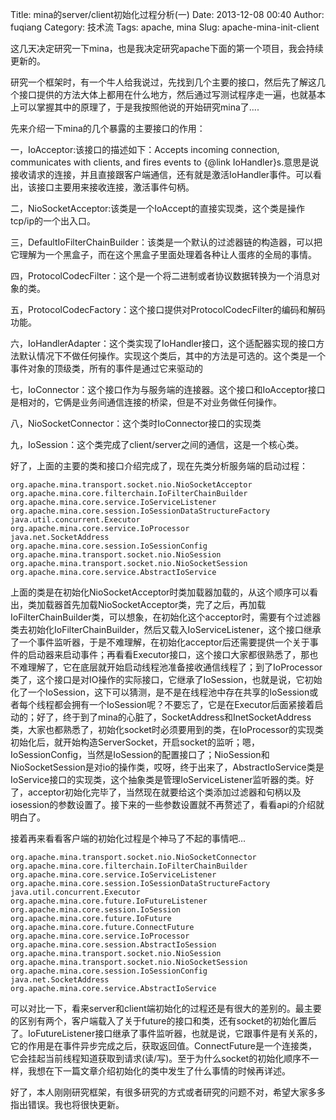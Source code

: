 Title: mina的server/client初始化过程分析(一)
Date: 2013-12-08 00:40
Author: fuqiang
Category: 技术流
Tags: apache, mina
Slug: apache-mina-init-client

这几天决定研究一下mina，也是我决定研究apache下面的第一个项目，我会持续更新的。

研究一个框架时，有一个牛人给我说过，先找到几个主要的接口，然后先了解这几个接口提供的方法大体上都用在什么地方，然后通过写测试程序走一遍，也就基本上可以掌握其中的原理了，于是我按照他说的开始研究mina了....

先来介绍一下mina的几个暴露的主要接口的作用：

一，IoAcceptor:该接口的描述如下：Accepts incoming connection, communicates
with clients, and fires events to {@link
IoHandler}s.意思是说接收请求的连接，并且直接跟客户端通信，还有就是激活IoHandler事件。可以看出，该接口主要用来接收连接，激活事件句柄。

二，NioSocketAcceptor:该类是一个IoAccept的直接实现类，这个类是操作tcp/ip的一个出入口。

三，DefaultIoFilterChainBuilder：该类是一个默认的过滤器链的构造器，可以把它理解为一个黑盒子，而在这个黑盒子里面处理着各种让人蛋疼的全局的事情。

四，ProtocolCodecFilter：这个是一个将二进制或者协议数据转换为一个消息对象的类。

五，ProtocolCodecFactory：这个接口提供对ProtocolCodecFilter的编码和解码功能。

六，IoHandlerAdapter：这个类实现了IoHandler接口，这个适配器实现的接口方法默认情况下不做任何操作。实现这个类后，其中的方法是可选的。这个类是一个事件对象的顶级类，所有的事件是通过它来驱动的

七，IoConnector：这个接口作为与服务端的连接器。这个接口和IoAcceptor接口是相对的，它俩是业务间通信连接的桥梁，但是不对业务做任何操作。

八，NioSocketConnector：这个类时IoConnector接口的实现类

九，IoSession：这个类完成了client/server之间的通信，这是一个核心类。

好了，上面的主要的类和接口介绍完成了，现在先类分析服务端的启动过程：

    org.apache.mina.transport.socket.nio.NioSocketAcceptor
    org.apache.mina.core.filterchain.IoFilterChainBuilder
    org.apache.mina.core.service.IoServiceListener
    org.apache.mina.core.session.IoSessionDataStructureFactory
    java.util.concurrent.Executor
    org.apache.mina.core.service.IoProcessor
    java.net.SocketAddress
    org.apache.mina.core.session.IoSessionConfig
    org.apache.mina.transport.socket.nio.NioSession
    org.apache.mina.transport.socket.nio.NioSocketSession
    org.apache.mina.core.service.AbstractIoService

上面的类是在初始化NioSocketAcceptor时类加载器加载的，从这个顺序可以看出，类加载器首先加载NioSocketAcceptor类，完了之后，再加载IoFilterChainBuilder类，可以想象，在初始化这个acceptor时，需要有个过滤器类去初始化IoFilterChainBuilder，然后又载入IoServiceListener，这个接口继承了一个事件监听器，于是不难理解，在初始化acceptor后还需要提供一个关于事件的启动器来启动事件；再看看Executor接口，这个接口大家都很熟悉了，那也不难理解了，它在底层就开始启动线程池准备接收通信线程了；到了IoProcessor类了，这个接口是对IO操作的实际接口，它继承了IoSession，也就是说，它初始化了一个IoSession，这下可以猜测，是不是在线程池中存在共享的IoSession或者每个线程都会拥有一个IoSession呢？不要忘了，它是在Executor后面紧接着启动的；好了，终于到了mina的心脏了，SocketAddress和InetSocketAddress类，大家也都熟悉了，初始化socket时必须要用到的类，在IoProcessor的实现类初始化后，就开始构造ServerSocket，开启socket的监听；嗯，IoSessionConfig，当然是IoSession的配置接口了；NioSession和NioSocketSession是对io的操作类，哎呀，终于出来了，AbstractIoService类是IoService接口的实现类，这个抽象类是管理IoServiceListener监听器的类。好了，acceptor初始化完毕了，当然现在就要给这个类添加过滤器和句柄以及iosession的参数设置了。接下来的一些参数设置就不再赘述了，看看api的介绍就明白了。

接着再来看看客户端的初始化过程是个神马了不起的事情吧...

    org.apache.mina.transport.socket.nio.NioSocketConnector
    org.apache.mina.core.filterchain.IoFilterChainBuilder
    org.apache.mina.core.service.IoServiceListener
    org.apache.mina.core.session.IoSessionDataStructureFactory
    java.util.concurrent.Executor
    org.apache.mina.core.future.IoFutureListener
    org.apache.mina.core.session.IoSession
    org.apache.mina.core.future.IoFuture
    org.apache.mina.core.future.ConnectFuture
    org.apache.mina.core.service.IoProcessor
    org.apache.mina.core.session.AbstractIoSession
    org.apache.mina.transport.socket.nio.NioSession
    org.apache.mina.transport.socket.nio.NioSocketSession
    org.apache.mina.core.session.IoSessionConfig
    java.net.SocketAddress
    org.apache.mina.core.service.AbstractIoService

可以对比一下，看来server和client端初始化的过程还是有很大的差别的。最主要的区别有两个，客户端载入了关于future的接口和类，还有socket的初始化置后了。IoFutureListener接口继承了事件监听器，也就是说，它跟事件是有关系的，它的作用是在事件异步完成之后，获取返回值。ConnectFuture是一个连接类，它会挂起当前线程知道获取到请求(读/写)。至于为什么socket的初始化顺序不一样，我想在下一篇文章介绍初始化的类中发生了什么事情的时候再详述。

好了，本人刚刚研究框架，有很多研究的方式或者研究的问题不对，希望大家多多指出错误。我也将很快更新。


